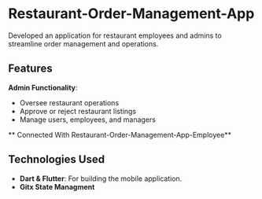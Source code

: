 # Restaurant-Order-Management-App
Developed an application for restaurant employees and admins to streamline order management and operations.

## Features

**Admin Functionality**: 
  - Oversee restaurant operations
  - Approve or reject restaurant listings
  - Manage users, employees, and managers
    
** Connected With Restaurant-Order-Management-App-Employee**

## Technologies Used

- **Dart & Flutter**: For building the mobile application.
- **Gitx State Managment**

